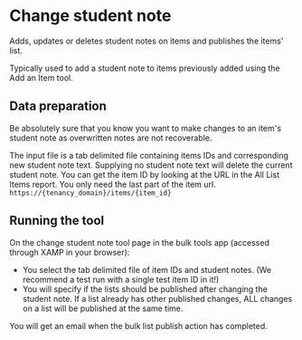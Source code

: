 # Change student note

Adds, updates or deletes student notes on items and publishes the items' list.

Typically used to add a student note to items previously added using the Add an Item tool.

## Data preparation

Be absolutely sure that you know you want to make changes to an item's student note as overwritten notes are not recoverable.

The input file is a tab delimited file containing items IDs and corresponding new student note text. Supplying no student note text will delete the current student note.
You can get the item ID by looking at the URL in the All List Items report. You only need the last part of the item url.
`https://{tenancy_domain}/items/{item_id}`

## Running the tool

On the change student note tool page in the bulk tools app (accessed through XAMP in your browser):

* You select the tab delimited file of item IDs and student notes. (We recommend a test run with a single test item ID in it!)
* You will specify if the lists should be published after changing the student note. If a list already has other published changes, ALL changes on a list will be published at the same time.

You will get an email when the bulk list publish action has completed.
